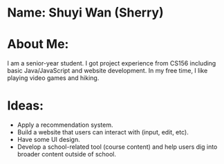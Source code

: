 # Name: Shuyi Wan (Sherry)

# About Me:
I am a senior-year student. I got project experience from CS156 including basic Java/JavaScript and website development. In my free time, I like playing video games and hiking.

# Ideas:
* Apply a recommendation system.
* Build a website that users can interact with (input, edit, etc).
* Have some UI design.
* Develop a school-related tool (course content) and help users dig into broader content outside of school.